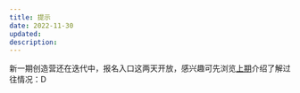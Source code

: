 ```yaml
---
title: 提示
date: 2022-11-30
updated: 
description: 
---
```


新一期创造营还在迭代中，报名入口这两天开放，感兴趣可先浏览[上期](/sunnylife/creator-2211#t24)介绍了解过往情况：D